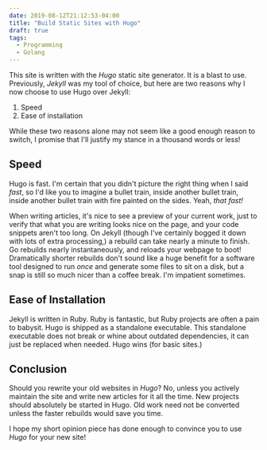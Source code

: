 ```yaml
---
date: 2019-08-12T21:12:53-04:00
title: "Build Static Sites with Hugo"
draft: true
tags:
  - Programming
  - Golang
---
```


This site is written with the _Hugo_ static site generator. It is a blast to
use. Previously, _Jekyll_ was my tool of choice, but here are two reasons why I
now choose to use Hugo over Jekyll:

1. Speed
1. Ease of installation

While these two reasons alone may not seem like a good enough reason to switch,
I promise that I'll justify my stance in a thousand words or less!

## Speed

Hugo is fast. I'm certain that you didn't picture the right thing when I said
_fast_, so I'd like you to imagine a bullet train, inside another bullet train,
inside another bullet train with fire painted on the sides. Yeah, _that fast!_

When writing articles, it's nice to see a preview of your current work, just to
verify that what you are writing looks nice on the page, and your code snippets
aren't too long. On Jekyll (though I've certainly bogged it down with lots of
extra processing,) a rebuild can take nearly a minute to finish. Go rebuilds
nearly instantaneously, and reloads your webpage to boot! Dramatically shorter
rebuilds don't sound like a huge benefit for a software tool designed to run
_once_ and generate some files to sit on a disk, but a snap is still so much
nicer than a coffee break. I'm impatient sometimes.

## Ease of Installation

Jekyll is written in Ruby. Ruby is fantastic, but Ruby projects are often a pain to
babysit. Hugo is shipped as a standalone executable. This standalone
executable does not break or whine about outdated dependencies, it can just
be replaced when needed. Hugo wins (for basic sites.)

## Conclusion

Should you rewrite your old websites in _Hugo_? No, unless you actively maintain
the site and write new articles for it all the time. New projects should
absolutely be started in Hugo. Old work need not be converted unless the faster
rebuilds would save you time.

I hope my short opinion piece has done enough to convince you to use _Hugo_ for
your new site!
